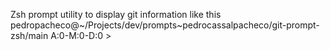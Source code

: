Zsh prompt utility to display git information like this
pedropacheco@~/Projects/dev/prompts~pedrocassalpacheco/git-prompt-zsh/main A:0-M:0-D:0 >
